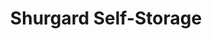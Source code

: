 ---
title: "Shurgard Self-Storage"
url: /coignieres/shurgard-self-storage/
shop: location de stockage
---